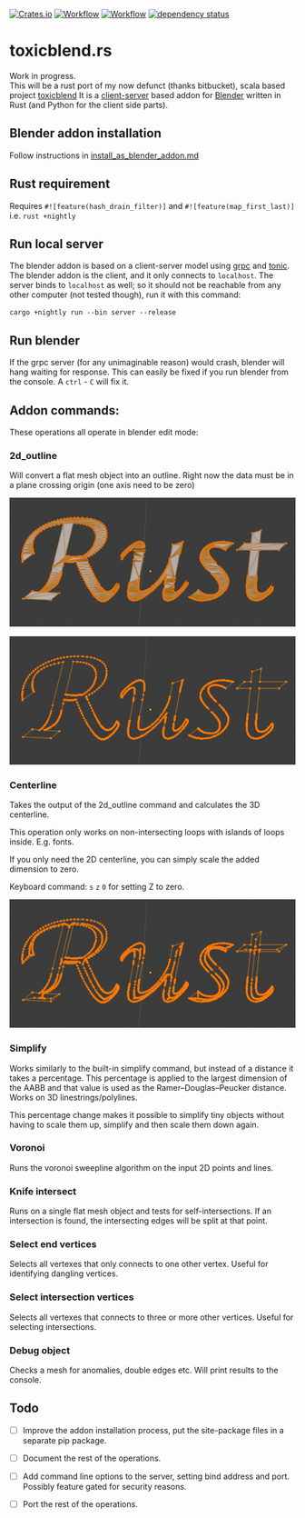 [![Crates.io](https://meritbadge.herokuapp.com/toxicblend)](https://crates.io/crates/toxicblend)
[![Workflow](https://github.com/eadf/toxicblend.rs/workflows/Rust/badge.svg)](https://github.com/eadf/toxicblend.rs/workflows/Rust/badge.svg)
[![Workflow](https://github.com/eadf/toxicblend.rs/workflows/Clippy/badge.svg)](https://github.com/eadf/toxicblend.rs/workflows/Clippy/badge.svg)
[![dependency status](https://deps.rs/crate/toxicblend/0.0.4/status.svg)](https://deps.rs/crate/toxicblend/0.0.4)


# toxicblend.rs
Work in progress.\
This will be a rust port of my now defunct (thanks bitbucket), scala based project [toxicblend](https://github.com/toxicblend/toxicblend)
It is a [client-server](https://grpc.io) based addon for [Blender](blender.org) written in Rust (and Python for the client side parts).  

## Blender addon installation
Follow instructions in [install_as_blender_addon.md](blender_addon/install_as_blender_addon.md)

## Rust requirement

Requires `#![feature(hash_drain_filter)]` and `#![feature(map_first_last)]` i.e. `rust +nightly`

## Run local server
The blender addon is based on a client-server model using [grpc](https://grpc.io) and [tonic](https://github.com/hyperium/tonic).
The blender addon is the client, and it only connects to `localhost`.
The server binds to `localhost` as well; so it should not be reachable from any other computer (not tested though), run it with this command:
```
cargo +nightly run --bin server --release
```

## Run blender
If the grpc server (for any unimaginable reason) would crash, blender will hang waiting for response.
This can easily be fixed if you run blender from the console. A `ctrl` - `C` will fix it.

## Addon commands:

These operations all operate in blender edit mode:

### 2d_outline

Will convert a flat mesh object into an outline. Right now the data must be in a plane crossing origin (one axis need to be zero)

![from](img/2d_outline_from.png)

![from](img/2d_outline_to.png)

### Centerline

Takes the output of the 2d_outline command and calculates the 3D centerline.

This operation only works on non-intersecting loops with islands of loops inside. E.g. fonts.

If you only need the 2D centerline, you can simply scale the added dimension to zero.

Keyboard command: `s` `z` `0` for setting Z to zero.

![from](img/centerline.png)

### Simplify

Works similarly to the built-in simplify command, but instead of a distance it takes a percentage.
This percentage is applied to the largest dimension of the AABB and that value is used as the Ramer–Douglas–Peucker distance.
Works on 3D linestrings/polylines. 

This percentage change makes it possible to simplify tiny objects without having to scale them up, simplify and then scale them down again. 

### Voronoi
Runs the voronoi sweepline algorithm on the input 2D points and lines. 

### Knife intersect

Runs on a single flat mesh object and tests for self-intersections.
If an intersection is found, the intersecting edges will be split at that point.

### Select end vertices

Selects all vertexes that only connects to one other vertex. Useful for identifying dangling vertices.


### Select intersection vertices

Selects all vertexes that connects to three or more other vertices. Useful for selecting intersections.

### Debug object

Checks a mesh for anomalies, double edges etc. Will print results to the console.

## Todo

- [ ] Improve the addon installation process, put the site-package files in a separate pip package.
- [ ] Document the rest of the operations.
- [ ] Add command line options to the server, setting bind address and port. Possibly feature gated for security reasons.
- [ ] Port the rest of the operations.

